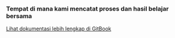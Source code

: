 ### Tempat di mana kami mencatat proses dan hasil belajar bersama

[Lihat dokumentasi lebih lengkap di GitBook](https://app.gitbook.com/@umarudy/s/pokok-pokok-dalam-tata-olah-komputer/)
